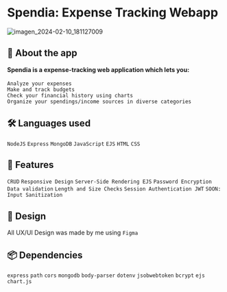 # **Spendia:** Expense Tracking Webapp

![imagen_2024-02-10_181127009](https://github.com/franrenzulli/expense-tracker-app/assets/85003859/1a70ae81-a1a1-4aa0-a4d8-98fb11ec412f)

## 🚀 About the app

**Spendia is a expense-tracking web application which lets you:**<br>
<br>
`Analyze your expenses`<br>
`Make and track budgets`<br>
`Check your financial history using charts`<br>
`Organize your spendings/income sources in diverse categories`<br>

## 🛠 Languages used<br>
`NodeJS` `Express` `MongoDB` `JavaScript` `EJS` `HTML` `CSS`

## 🔰 Features
`CRUD` `Responsive Design` `Server-Side Rendering EJS` `Password Encryption`  `Data validation` `Length and Size Checks` `Session Authentication JWT` `SOON: Input Sanitization` 

## 🎨 Design
All UX/UI Design was made by me using `Figma`

## 📦 Dependencies
`express` `path` `cors` `mongodb` `body-parser` `dotenv` `jsobwebtoken` `bcrypt` `ejs` `chart.js`
